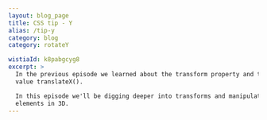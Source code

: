 ```yaml
---
layout: blog_page
title: CSS tip - Y
alias: /tip-y
category: blog
category: rotateY

wistiaId: k8pabgcyg8
excerpt: >
  In the previous episode we learned about the transform property and the
  value translateX().

  In this episode we'll be digging deeper into transforms and manipulating
  elements in 3D. 
---
```

